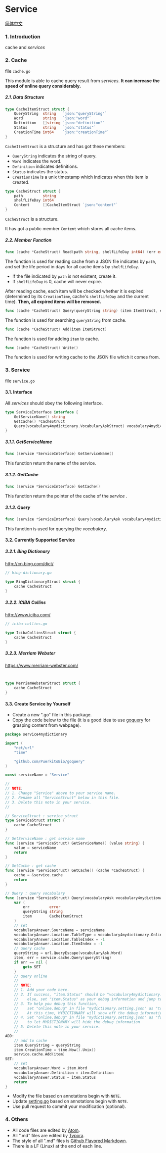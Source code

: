 # Service

[简体中文](./service.zh-Hans.md)

### 1. Introduction

cache and *services*

### 2. Cache

file `cache.go`

This module is able to cache query result from *services*. **It can increase the speed of online query considerably.**

##### 2.1. Data Structure

``` go
type CacheItemStruct struct {
	QueryString  string   `json:"queryString"`
	Word         string   `json:"word"`
	Definition   []string `json:"definition"`
	Status       string   `json:"status"`
	CreationTime int64    `json:"creationTime"`
}
```

`CacheItemStruct` is a structure and has got these members:

- `QueryString` indicates the string of query.
- `Word` indicates the word.
- `Definition` indicates definitions.
- `Status` indicates the status.
- `CreationTime` is a unix timestamp which indicates when this item is created.

``` go
type CacheStruct struct {
	path         string
	shelfLifeDay int64
	Content      []CacheItemStruct `json:"content"`
}
```

`CacheStruct` is a structure.

It has got a public member `Content` which stores all cache items.

##### 2.2. Member Function

```go
func (cache *CacheStruct) Read(path string, shelfLifeDay int64) (err error)
```

The function is used for reading cache from a JSON file indicates by `path`, and set the life period in days for all cache items by `shelfLifeDay`.

- If the file indicated by `path` is not existent, create it.
- If `shelfLifeDay` is 0, cache will never expire.

After reading cache, each item will be checked whether it is expired (determined by its `CreationTime`, cache's `shelfLifeDay` and the current time). **Then, all expired items will be removed.**

```go
func (cache *CacheStruct) Query(queryString string) (item ItemStruct, err error)
```

The function is used for searching `queryString` from cache.

```go
func (cache *CacheStruct) Add(item ItemStruct)
```

The function is used for adding `item` to cache.

```go
func (cache *CacheStruct) Write()
```

The function is used for writing cache to the JSON file which it comes from.

### 3. Service

file `service.go`

#### 3.1. Interface

All *services* should obey the following interface.

``` go
type ServiceInterface interface {
	GetServiceName() string
	GetCache() *CacheStruct
	Query(vocabulary4mydictionary.VocabularyAskStruct) vocabulary4mydictionary.VocabularyAnswerStruct
}
```

##### 3.1.1. GetServiceName

``` go
func (service *ServiceInterface) GetServiceName()
```

This function return the name of the service.

##### 3.1.2. GetCache

``` go
func (service *ServiceInterface) GetCache()
```

This function return the pointer of the cache of the *service* .

##### 3.1.3. Query

``` go
func (service *ServiceInterface) Query(vocabularyAsk vocabulary4mydictionary.VocabularyAskStruct) (vocabularyAnswer vocabulary4mydictionary.VocabularyAnswerStruct)
```

This function is used for querying the *vocabulary*.

#### 3.2.  Currently Supported Service

##### 3.2.1. Bing Dictionary

http://cn.bing.com/dict/

``` go
// bing-dictionary.go

type BingDictionaryStruct struct {
	cache CacheStruct
}
```

##### 3.2.2. iCIBA Collins

http://www.iciba.com/

``` go
// iciba-collins.go

type IcibaCollinsStruct struct {
	cache CacheStruct
}
```

##### 3.2.3. Merriam Webster

https://www.merriam-webster.com/

``` go


type MerriamWebsterStruct struct {
	cache CacheStruct
}
```

#### 3.3. Create Service by Yourself

- Create a new ".go" file in this package.
- Copy the code below to the file (it is a good idea to use [goquery](https://github.com/PuerkitoBio/goquery) for grasping content from webpage).

``` go
package service4mydictionary

import (
	"net/url"
	"time"

	"github.com/PuerkitoBio/goquery"
)

const serviceName = "Service"

//
// NOTE:
// 1. Change "Service" above to your service name.
// 2. Rename all "ServiceStruct" below in this file.
// 3. Delete this note in your service.
//

// ServiceStruct : service struct
type ServiceStruct struct {
	cache CacheStruct
}

// GetServiceName : get service name
func (service *ServiceStruct) GetServiceName() (value string) {
	value = serviceName
	return
}

// GetCache : get cache
func (service *ServiceStruct) GetCache() (cache *CacheStruct) {
	cache = &service.cache
	return
}

// Query : query vocabulary
func (service *ServiceStruct) Query(vocabularyAsk vocabulary4mydictionary.VocabularyAskStruct) (vocabularyAnswer vocabulary4mydictionary.VocabularyAnswerStruct) {
	var (
		err         error
		queryString string
		item        CacheItemStruct
	)
	// set
	vocabularyAnswer.SourceName = serviceName
	vocabularyAnswer.Location.TableType = vocabulary4mydictionary.Online
	vocabularyAnswer.Location.TableIndex = -1
	vocabularyAnswer.Location.ItemIndex = -1
	// query cache
	queryString = url.QueryEscape(vocabularyAsk.Word)
	item, err = service.cache.Query(queryString)
	if err == nil {
		goto SET
	}
	// query online
	//
	// NOTE:
	// 1. Add your code here.
	// 2. If success, "item.Status" should be "vocabulary4mydictionary.Basic";
	//    else, set "item.Status" as your debug information and jump to label 'ADD' immidiately.
	// 3. To help you debug this function,
	//    set "online.debug" in file "mydictionary.setting.json" as "true".
	//    At this time, MYDICTIONARY will show off the debug information.
	// 4. Set "online.debug" in file "mydictionary.setting.json" as "false"
	//    to let MYDICTIONARY will hide the debug information
	// 5. Delete this note in your service.
	//
ADD:
	// add to cache
	item.QueryString = queryString
	item.CreationTime = time.Now().Unix()
	service.cache.Add(item)
SET:
	// set
	vocabularyAnswer.Word = item.Word
	vocabularyAnswer.Definition = item.Definition
	vocabularyAnswer.Status = item.Status
	return
}
```

- Modify the file based on annotations begin with `NOTE`.
- Update [setting.go](../setting.go) based on annotations begin with `NOTE`.
- Use pull request to commit your modification (optional).

### 4. Others

- All code files are edited by [Atom](https://atom.io/).
- All ".md" files are edited by [Typora](http://typora.io).
- The style of all ".md" files is [Github Flavored Markdown](https://guides.github.com/features/mastering-markdown/#GitHub-flavored-markdown).
- There is a LF (Linux) at the end of each line.

